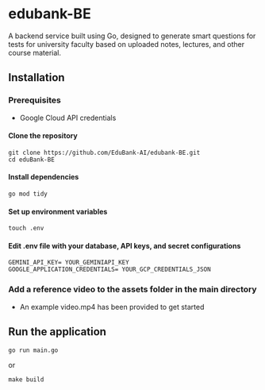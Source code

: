 # edubank-BE

A backend service built using Go, designed to generate smart questions for tests for university faculty based on uploaded notes, lectures, and other course material.

## Installation

### Prerequisites

- Google Cloud API credentials

#### Clone the repository
```
git clone https://github.com/EduBank-AI/edubank-BE.git
cd eduBank-BE
```
#### Install dependencies
```
go mod tidy
```
#### Set up environment variables
```
touch .env
```

#### Edit .env file with your database, API keys, and secret configurations

```
GEMINI_API_KEY= YOUR_GEMINIAPI_KEY
GOOGLE_APPLICATION_CREDENTIALS= YOUR_GCP_CREDENTIALS_JSON
```

### Add a reference video to the assets folder in the main directory
- An example video.mp4 has been provided to get started

## Run the application

```
go run main.go
```

or

```
make build
```

